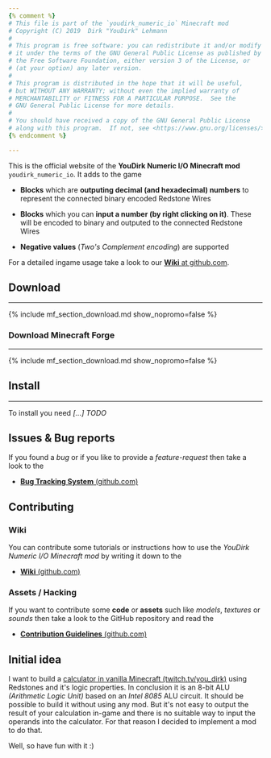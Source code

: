 ```yaml
---
{% comment %}
# This file is part of the `youdirk_numeric_io` Minecraft mod
# Copyright (C) 2019  Dirk "YouDirk" Lehmann
#
# This program is free software: you can redistribute it and/or modify
# it under the terms of the GNU General Public License as published by
# the Free Software Foundation, either version 3 of the License, or
# (at your option) any later version.
#
# This program is distributed in the hope that it will be useful,
# but WITHOUT ANY WARRANTY; without even the implied warranty of
# MERCHANTABILITY or FITNESS FOR A PARTICULAR PURPOSE.  See the
# GNU General Public License for more details.
#
# You should have received a copy of the GNU General Public License
# along with this program.  If not, see <https://www.gnu.org/licenses/>.
{% endcomment %}

---
```


This is the official website of the **YouDirk Numeric I/O Minecraft
mod** `youdirk_numeric_io`.  It adds to the game

* **Blocks** which are **outputing decimal (and hexadecimal) numbers**
  to represent the connected binary encoded Redstone Wires

* **Blocks** which you can **input a number (by right clicking on
  it)**.  These will be encoded to binary and outputed to the
  connected Redstone Wires

* **Negative values** (*Two's Complement encoding*) are supported

For a detailed ingame usage take a look to our [**Wiki** at
github.com]({{site.numeric_io.github_url}}/wiki).

## Download
-----------

{% include mf_section_download.md show_nopromo=false %}

### Download Minecraft Forge
----------------------------

{% include mf_section_download.md show_nopromo=false %}

## Install
----------

To install you need *[...] TODO*

Issues & Bug reports
--------------------

If you found a *bug* or if you like to provide a *feature-request*
then take a look to the

* [**Bug Tracking System** (github.com)
  ]({{site.numeric_io.github_url}}/issues)

Contributing
------------

### Wiki

You can contribute some tutorials or instructions how to use the
*YouDirk Numeric I/O Minecraft mod* by writing it down to the

* [**Wiki** (github.com)
  ]({{site.numeric_io.github_url}}/wiki)

### Assets / Hacking

If you want to contribute some **code** or **assets** such like
*models*, *textures* or *sounds* then take a look to the GitHub
repository and read the

* [**Contribution Guidelines** (github.com)
  ]({{site.numeric_io.github_url}}/blob/master/CONTRIBUTING.md)

Initial idea
------------

I want to build a [calculator in vanilla Minecraft
(twitch.tv/you_dirk)](https://www.twitch.tv/collections/jN0fzROVchV32A)
using Redstones and it's logic properties.  In conclusion it is an
8-bit ALU *(Arithmetic Logic Unit)* based on an *Intel 8085* ALU
circuit.  It should be possible to build it without using any mod.
But it's not easy to output the result of your calculation in-game and
there is no suitable way to input the operands into the calculator.
For that reason I decided to implement a mod to do that.

Well, so have fun with it :)
